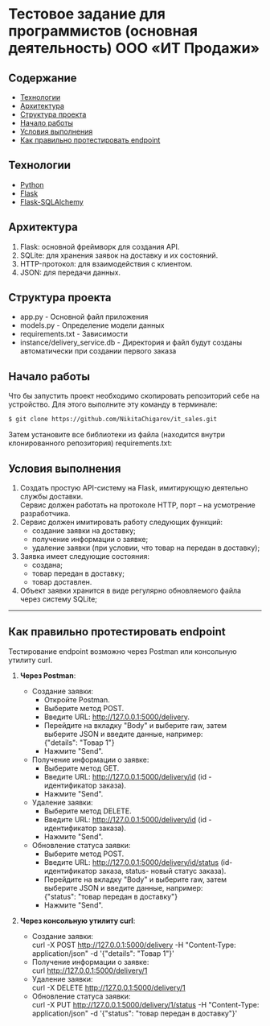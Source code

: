 # Тестовое задание для программистов (основная деятельность) ООО «ИТ Продажи»

## Содержание
- [Технологии](#технологии)
- [Архитектура](#архитектура)
- [Структура проекта](#Структура-проекта)
- [Начало работы](#начало-работы)
- [Условия выполнения](#условия-выполнения)
- [Как правильно протестировать endpoint](#как-правильно-протестировать-endpoint)

## Технологии
- [Python](https://www.python.org/)
- [Flask](https://pypi.org/project/Flask/)
- [Flask-SQLAlchemy](https://pypi.org/project/Flask-SQLAlchemy/)

## Архитектура

1. Flask: основной фреймворк для создания API.
2. SQLite: для хранения заявок на доставку и их состояний.
3. HTTP-протокол: для взаимодействия с клиентом.
4. JSON: для передачи данных.

## Структура проекта

- app.py - Основной файл приложения
- models.py - Определение модели данных
- requirements.txt - Зависимости
- instance/delivery_service.db - Директория и файл будут созданы автоматически при создании первого заказа


## Начало работы
Что бы запустить проект необходимо скопировать репозиторий себе на устройство.
Для этого выполните эту команду в терминале:

```sh
$ git clone https://github.com/NikitaChigarov/it_sales.git
```

Затем установите все библиотеки из файла (находится внутри клонированного репозитория) requirements.txt:

## Условия выполнения
1) Создать простую API-систему на Flask, имитирующую деятельно службы доставки.\
Сервис должен работать на протоколе HTTP, порт – на усмотрение разработчика.
2) Сервис должен имитировать работу следующих функций:
   - создание заявки на доставку;
   - получение информации о заявке;
   - удаление заявки (при условии, что товар на передан в доставку);
3) Заявка имеет следующие состояния:
   - создана;
   - товар передан в доставку;
   - товар доставлен.
4) Объект заявки хранится в виде регулярно обновляемого файла через систему SQLite;
___

## Как правильно протестировать endpoint
Тестирование endpoint возможно через Postman или консольную утилиту curl.
1. **Через Postman**:
   - Создание заявки:
     - Откройте Postman.
     - Выберите метод POST.
     - Введите URL: http://127.0.0.1:5000/delivery.
     - Перейдите на вкладку "Body" и выберите raw, затем выберите JSON и введите данные, например:\
     {"details": "Товар 1"}
     - Нажмите "Send".
   - Получение информации о заявке:
     - Выберите метод GET.
     - Введите URL: http://127.0.0.1:5000/delivery/id (id - идентификатор заказа).
     - Нажмите "Send".
   - Удаление заявки:
     - Выберите метод DELETE.
     - Введите URL: http://127.0.0.1:5000/delivery/id (id - идентификатор заказа).
     - Нажмите "Send".
   - Обновление статуса заявки:
     - Выберите метод POST.
     - Введите URL: http://127.0.0.1:5000/delivery/id/status (id- идентификатор заказа, status- новый статус заказа).
     - Перейдите на вкладку "Body" и выберите raw, затем выберите JSON и введите данные, например:\
    {"status": "товар передан в доставку"}
     - Нажмите "Send".


2. **Через консольную утилиту curl**:
   - Создание заявки:\
    curl -X POST http://127.0.0.1:5000/delivery -H "Content-Type: application/json" -d '{"details": "Товар 1"}'
   - Получение информации о заявке:\
   curl http://127.0.0.1:5000/delivery/1
   - Удаление заявки:\
   curl -X DELETE http://127.0.0.1:5000/delivery/1
   - Обновление статуса заявки:\
   curl -X PUT http://127.0.0.1:5000/delivery/1/status -H "Content-Type: application/json" -d '{"status": "товар передан в доставку"}'
